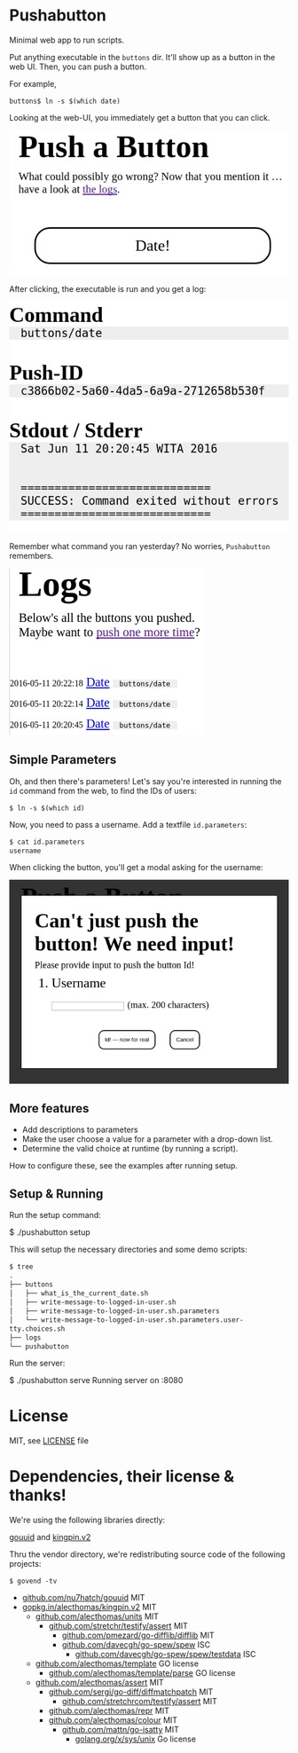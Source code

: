 # Pushabutton
Minimal web app to run scripts.

Put anything executable in the `buttons` dir.
It'll show up as a button in the web UI.
Then, you can push a button.

For example,

    buttons$ ln -s $(which date)

Looking at the web-UI, you immediately get a button that you can click.



![Pushabutton automatically renders a button for you](docs/intro-date-button.png)



After clicking, the executable is run and you get a log:


![Pushabutton shows you what is happening on pushing the button](docs/intro-date-log.png)


Remember what command you ran yesterday? No worries, `Pushabutton` remembers.


![Pushabutton remembers your button pushes](docs/intro-date-log-list.png)

## Simple Parameters

Oh, and then there's parameters! Let's say you're interested in running the `id` command from the web, to find the IDs of users:

    $ ln -s $(which id)

Now, you need to pass a username. Add a textfile `id.parameters`:

    $ cat id.parameters
    username

When clicking the button, you'll get a modal asking for the username:

![Pushabutton automatically asks for the username!](docs/intro-id-parameters-modal.png)

## More features

* Add descriptions to parameters
* Make the user choose a value for a parameter with a drop-down list.
* Determine the valid choice at runtime (by running a script).

How to configure these, see the examples after running setup.


## Setup & Running

Run the setup command:

  $ ./pushabutton setup

This will setup the necessary directories and some demo scripts:

    $ tree
    .
    ├── buttons
    │   ├── what_is_the_current_date.sh
    │   ├── write-message-to-logged-in-user.sh
    │   ├── write-message-to-logged-in-user.sh.parameters
    │   └── write-message-to-logged-in-user.sh.parameters.user-tty.choices.sh
    ├── logs
    └── pushabutton

Run the server:

   $ ./pushabutton serve
   Running server on :8080


# License

MIT, see [LICENSE](./LICENSE) file

# Dependencies, their license & thanks!

We're using the following libraries directly:

[gouuid](https://github.com/nu7hatch/gouuid) and [kingpin.v2](gopkg.in/alecthomas/kingpin.v2)

Thru the vendor directory, we're redistributing source code of the following projects:

    $ govend -tv

* [github.com/nu7hatch/gouuid](https://github.com/nu7hatch/gouuid) MIT
* [gopkg.in/alecthomas/kingpin.v2](gopkg.in/alecthomas/kingpin.v2) MIT
  * [github.com/alecthomas/units](https://github.com/alecthomas/units) MIT
    * [github.com/stretchr/testify/assert](https://github.com/stretchr/testify) MIT
      * [github.com/pmezard/go-difflib/difflib](https://github.com/pmezard/go-difflib) MIT
      * [github.com/davecgh/go-spew/spew](https://github.com/davecgh/go-spew) ISC
        * [github.com/davecgh/go-spew/spew/testdata](https://github.com/davecgh/go-spew) ISC
  * [github.com/alecthomas/template](https://github.com/alecthomas/template) GO license
    * [github.com/alecthomas/template/parse](https://github.com/alecthomas/template) GO license
  * [github.com/alecthomas/assert](https://github.com/alecthomas/assert) MIT
    * [github.com/sergi/go-diff/diffmatchpatch](https://github.com/sergi/go-diff) MIT
      * [github.com/stretchrcom/testify/assert](https://github.com/stretchrcom/testify) MIT
    * [github.com/alecthomas/repr](https://github.com/alecthomas/repr) MIT
    * [github.com/alecthomas/colour](https://github.com/alecthomas/colour) MIT
      * [github.com/mattn/go-isatty](https://github.com/mattn/go-isatty) MIT
        * [golang.org/x/sys/unix](https://godoc.org/golang.org/x/sys/unix) Go license
